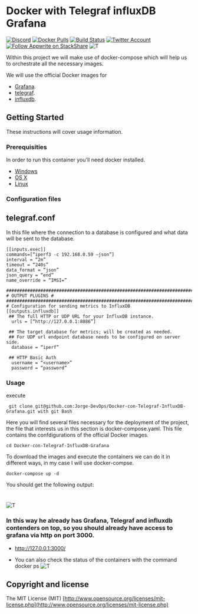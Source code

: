 # Docker with Telegraf influxDB Grafana 
[![Discord](https://img.shields.io/discord/564160730845151244?label=discord&style=flat-square)](https://appwrite.io/discord)
[![Docker Pulls](https://img.shields.io/docker/pulls/appwrite/telegraf?color=f02e65&style=flat-square)](https://hub.docker.com/r/appwrite/telegraf)
[![Build Status](https://img.shields.io/travis/com/appwrite/docker-telegraf?style=flat-square)](https://travis-ci.com/appwrite/docker-telegraf)
[![Twitter Account](https://img.shields.io/twitter/follow/appwrite?color=00acee&label=twitter&style=flat-square)](https://twitter.com/appwrite)
[![Follow Appwrite on StackShare](https://img.shields.io/badge/follow%20on-stackshare-blue?style=flat-square)](https://stackshare.io/appwrite)
![T](https://user-images.githubusercontent.com/64506580/159311466-f720a877-6c76-403a-904d-134addbd6a86.png)

Within this project we will make use of docker-compose which will help us to orchestrate all the necessary images.

We will use the official Docker images for 
* [Grafana](https://hub.docker.com/r/grafana/grafana "Grafana").
* [telegraf](https://hub.docker.com/_/telegraf "Grafana").
* [influxdb](https://hub.docker.com/_/influxdb "Grafana").
## Getting Started

These instructions will cover usage information.

### Prerequisities

In order to run this container you'll need docker installed.

* [Windows](https://docs.docker.com/windows/started)
* [OS X](https://docs.docker.com/mac/started/)
* [Linux](https://docs.docker.com/linux/started/)

### Configuration files

## telegraf.conf

In this file where the connection to a database is configured and what data will be sent to the database.

```shell
[[inputs.exec]]
commands=[“iperf3 -c 192.168.0.59 –json”]
interval = “2m”
timeout = “240s”
data_format = “json”
json_query = “end”
name_override = “IMSI=”

##############################################################################
# OUTPUT PLUGINS #
###############################################################################
# Configuration for sending metrics to InfluxDB
[[outputs.influxdb]]
 ## The full HTTP or UDP URL for your InfluxDB instance.
  urls = [“http://127.0.0.1:8086”]

 ## The target database for metrics; will be created as needed.
 ## For UDP url endpoint database needs to be configured on server side.
  database = “iperf”

 ## HTTP Basic Auth
  username = “<username>”
  password = “password” 
```


### Usage
execute
```shell
 git clone git@github.com:Jorge-DevOps/Docker-con-Telegraf-InfluxDB-Grafana.git with git Bash
```
Here you will find several files necessary for the deployment of the project, the file that interests us in this section is docker-compose.yaml.
This file contains the confdigurations of the official Docker images.
```shell
cd Docker-con-Telegraf-InfluxDB-Grafana
```
To download the images and execute the containers we can do it in different ways, in my case I will use docker-compse.
```shell
docker-compose up -d
```
You should get the following output:
#
![T](https://i.ibb.co/WGQrBnB/Captura-de-pantalla-2022-11-30-185656.png)

### In this way he already has Grafana, Telegraf and influxdb contenders on top, so you should already have access to grafana via http on port 3000.
* http://127.0.0.1:3000/

* You can also check the status of the containers with the command docker ps
![T](https://i.ibb.co/ZBwGTFm/dgh.png)



## Copyright and license

The MIT License (MIT) [http://www.opensource.org/licenses/mit-license.php](http://www.opensource.org/licenses/mit-license.php)
